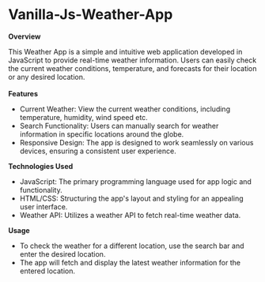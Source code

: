 # Vanilla-Js-Weather-App
**Overview**

This Weather App is a simple and intuitive web application developed in JavaScript to provide real-time weather information. 
Users can easily check the current weather conditions, temperature, and forecasts for their location or any desired location.
<br><br>
**Features**
<br>
 - Current Weather: View the current weather conditions, including temperature, humidity, wind speed etc.<br>
 - Search Functionality: Users can manually search for weather information in specific locations around the globe.<br>
 - Responsive Design: The app is designed to work seamlessly on various devices, ensuring a consistent user experience.

**Technologies Used**
<br>
- JavaScript: The primary programming language used for app logic and functionality.
- HTML/CSS: Structuring the app's layout and styling for an appealing user interface.
- Weather API: Utilizes a weather API to fetch real-time weather data.

**Usage**

- To check the weather for a different location, use the search bar and enter the desired location.
- The app will fetch and display the latest weather information for the entered location.


